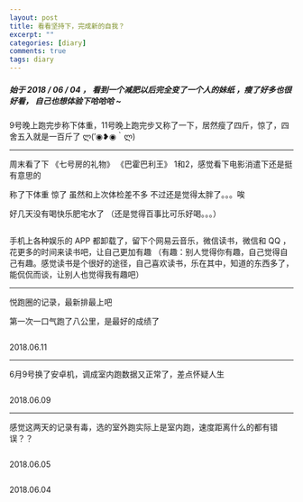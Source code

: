 ```yaml
---
layout: post
title: 看看坚持下，完成新的自我？
excerpt: ""
categories: [diary]
comments: true
tags: diary
---
```


##### 始于 2018 / 06 / 04 ， 看到一个减肥以后完全变了一个人的妹纸 ，瘦了好多也很好看， 自己也想体验下哈哈哈 ~

9号晚上跑完步称下体重，11号晚上跑完步又称了一下，居然瘦了四斤，惊了，四舍五入就是一百斤了 ლ(′◉❥◉｀ლ)

---

周末看了下 《七号房的礼物》 《巴霍巴利王》 1和2，感觉看下电影消遣下还是挺有意思的

称了下体重 惊了 虽然和上次体检差不多 不过还是觉得太胖了。。。唉

好几天没有喝快乐肥宅水了 （还是觉得百事比可乐好喝。。。）

<a href="http://okwtb01kd.bkt.clouddn.com/happykele.jpg" data-lightbox="unsplash"><img data-src="http://okwtb01kd.bkt.clouddn.com/happykele.jpg"></a>

手机上各种娱乐的 APP 都卸载了，留下个网易云音乐，微信读书，微信和 QQ ，花更多的时间来读书吧，让自己更加有趣 （有趣：别人觉得你有趣，自己觉得自己有趣。感觉读书是个很好的途径，自己喜欢读书，乐在其中，知道的东西多了，能侃侃而谈，让别人也觉得我有趣吧）

---

悦跑圈的记录，最新排最上吧

第一次一口气跑了八公里，是最好的成绩了

<a href="http://okwtb01kd.bkt.clouddn.com/sport/sport-180609.jpg" data-lightbox="unsplash"><img data-src="http://okwtb01kd.bkt.clouddn.com/sport/sport-180611.jpg"></a>

2018.06.11

---

6月9号换了安卓机，调成室内跑数据又正常了，差点怀疑人生

<a href="http://okwtb01kd.bkt.clouddn.com/sport/sport-180609.jpg" data-lightbox="unsplash"><img data-src="http://okwtb01kd.bkt.clouddn.com/sport/sport-180609.jpg"></a>

2018.06.09

---

感觉这两天的记录有毒，选的室外跑实际上是室内跑，速度距离什么的都有错误？？

<a href="http://okwtb01kd.bkt.clouddn.com/sport/sport-180605.jpg" data-lightbox="unsplash"><img data-src="http://okwtb01kd.bkt.clouddn.com/sport/sport-180605.jpg"></a>

2018.06.05

<a href="http://okwtb01kd.bkt.clouddn.com/sport/sport-180604.jpg" data-lightbox="unsplash"><img data-src="http://okwtb01kd.bkt.clouddn.com/sport/sport-180604.jpg"></a>

2018.06.04
